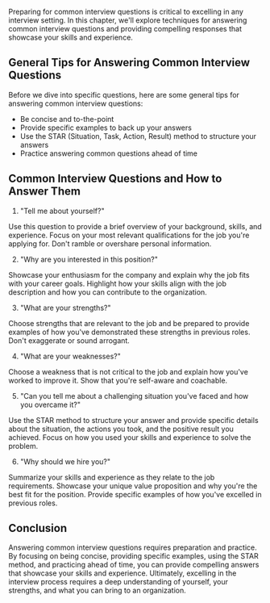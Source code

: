 
Preparing for common interview questions is critical to excelling in any interview setting. In this chapter, we'll explore techniques for answering common interview questions and providing compelling responses that showcase your skills and experience.

General Tips for Answering Common Interview Questions
-----------------------------------------------------

Before we dive into specific questions, here are some general tips for answering common interview questions:

* Be concise and to-the-point
* Provide specific examples to back up your answers
* Use the STAR (Situation, Task, Action, Result) method to structure your answers
* Practice answering common questions ahead of time

Common Interview Questions and How to Answer Them
-------------------------------------------------

1. "Tell me about yourself?"

Use this question to provide a brief overview of your background, skills, and experience. Focus on your most relevant qualifications for the job you're applying for. Don't ramble or overshare personal information.

2. "Why are you interested in this position?"

Showcase your enthusiasm for the company and explain why the job fits with your career goals. Highlight how your skills align with the job description and how you can contribute to the organization.

3. "What are your strengths?"

Choose strengths that are relevant to the job and be prepared to provide examples of how you've demonstrated these strengths in previous roles. Don't exaggerate or sound arrogant.

4. "What are your weaknesses?"

Choose a weakness that is not critical to the job and explain how you've worked to improve it. Show that you're self-aware and coachable.

5. "Can you tell me about a challenging situation you've faced and how you overcame it?"

Use the STAR method to structure your answer and provide specific details about the situation, the actions you took, and the positive result you achieved. Focus on how you used your skills and experience to solve the problem.

6. "Why should we hire you?"

Summarize your skills and experience as they relate to the job requirements. Showcase your unique value proposition and why you're the best fit for the position. Provide specific examples of how you've excelled in previous roles.

Conclusion
----------

Answering common interview questions requires preparation and practice. By focusing on being concise, providing specific examples, using the STAR method, and practicing ahead of time, you can provide compelling answers that showcase your skills and experience. Ultimately, excelling in the interview process requires a deep understanding of yourself, your strengths, and what you can bring to an organization.
